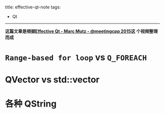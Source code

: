 title: effective-qt-note
tags:
 - Qt
---

**这篇文章是根据[Effective Qt - Marc Mutz - @meetingcpp
2015](https://isocpp.org/blog/2016/02/effective-qt-marc-mutz-meetingcpp-2015)这
个视频整理而成**

# `Range-based for loop` vs `Q_FOREACH`

# QVector vs std::vector

# 各种 QString

